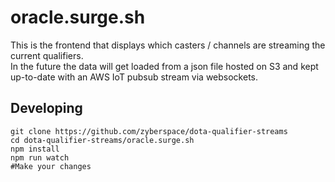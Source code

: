 oracle.surge.sh
===============

This is the frontend that displays which casters / channels are streaming the current qualifiers.  
In the future the data will get loaded from a json file hosted on S3 and kept up-to-date with an AWS IoT pubsub stream via websockets.

Developing
----------

```
git clone https://github.com/zyberspace/dota-qualifier-streams
cd dota-qualifier-streams/oracle.surge.sh
npm install
npm run watch
#Make your changes
```
